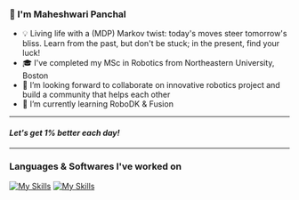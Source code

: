### 👋 I'm Maheshwari Panchal

* 💡 Living life with a (MDP) Markov twist: today's moves steer tomorrow's bliss. Learn from the past, but don't be stuck; in the present, find your luck!
* 🎓 I've completed my MSc in Robotics from Northeastern University, Boston
* 👯 I’m looking forward to collaborate on innovative robotics project and build a community that helps each other
* 🌱 I’m currently learning RoboDK & Fusion
---


####   *Let's get 1% better each day!*
  
---


### Languages & Softwares I've worked on
[![My Skills](https://skillicons.dev/icons?i=ros,cmake,python,linux,matlab,opencv,docker,c,cpp,git,bash)](https://skillicons.dev)
[![My Skills](https://skillicons.dev/icons?i=autocad)](https://skillicons.dev)

<!-- 
Consistency > Motivation*

ALTERNATE FORMATS TO DISPLAY ICONS!

[![My Skills](https://skillicons.dev/icons?i=ros,cmake,linux,matlab,opencv,docker,c,cpp,git,bash&theme=light)](https://skillicons.dev)

[![My Skills](https://skillicons.dev/icons?i=ros,cmake,linux,matlab,opencv,docker,c,cpp,git,bash&perline=3)](https://skillicons.dev)

<p align="center">
  <a href="https://skillicons.dev">
    <img src="https://skillicons.dev/icons?i=ros,cmake,linux,matlab,opencv,docker,c,cpp,git,bash" />
  </a>
</p>
-->



<!--
**PanchalM19/PanchalM19** is a ✨ _special_ ✨ repository because its `README.md` (this file) appears on your GitHub profile.

Here are some ideas to get you started:

- 🔭 I’m currently working on ...
- 🌱 I’m currently learning ...
- 👯 I’m looking to collaborate on ...
- 🤔 I’m looking for help with ...
- 💬 Ask me about ...
- 📫 How to reach me: ...
- 😄 Pronouns: ...
- ⚡ Fun fact: ...
-->
